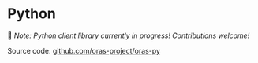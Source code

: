 # Python

🚧 *Note: Python client library currently in progress! Contributions welcome!*

Source code: [github.com/oras-project/oras-py](https://github.com/oras-project/oras-py)
